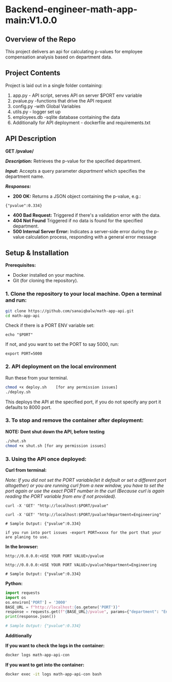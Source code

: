 # Backend-engineer-math-app-main:V1.0.0

## Overview of the Repo

This project delivers an api for calculating p-values for employee compensation analysis based on department data.

## Project Contents

Project is laid out in a single folder containing:
1. app.py - API script, serves API on server $PORT env variable
2. pvalue.py -functions that drive the API request
3. config.py -with Global Variables
4. utils.py - logger set up
5. employees.db -sqlite database containing the data
6. Additionally for API deployment - dockerfile and requirements.txt
   
## API Description

**GET /pvalue/**

**_Description:_** Retrieves the p-value for the specified department.

**_Input:_** Accepts a query parameter *department* which specifies the department name.

**_Responses:_**

- **200 OK:** Returns a JSON object containing the p-value, e.g.:
  
```
{"pvalue":0.334}
```
- **400 Bad Request:** Triggered if there's a validation error with the data.
- **404 Not Found** Triggered if no data is found for the specified department.
- **500 Internal Server Error:** Indicates a server-side error during the p-value calculation process, responding with a general error message

## Setup & Installation

**Prerequisites:**
- Docker installed on your machine.
- Git (for cloning the repository).

### 1. Clone the repository to your local machine. Open a terminal and run:

```bash
git clone https://github.com/sanaiqbalw/math-app-api.git
cd math-app-api
```
Check if there is a PORT ENV variable set:
```
echo "$PORT"
```

If not, and you want to set the PORT to say 5000, run:
```
export PORT=5000
```
### 2. API deployment on the local environment
Run these from your terminal.

```bash
chmod +x deploy.sh    [for any permission issues]
./deploy.sh

```
This deploys the API at the specified port, if you do not specify any port it defaults to 8000 port.

### 3. To stop and remove the container after deployment:

**NOTE: Dont shut down the API, before testing**

```bash
./shut.sh
chmod +x shut.sh [for any permission issues]
```


### 3. Using the API once deployed:


**Curl from terminal:**


_Note: If you did not set the PORT variable(let it default or set a different port altogether) or you are running curl from a new window, you have to set the port again or use the exact PORT number in the curl (Because curl is again reading the PORT variable from env if not provided)._

```
curl -X 'GET' "http://localhost:$PORT/pvalue"

curl -X 'GET' "http://localhost:$PORT/pvalue?department=Engineering"

# Sample Output: {"pvalue":0.334}

if you run into port issues -export PORT=xxxx for the port that your are planing to use.
```

**In the browser:**
```
http://0.0.0.0:<USE YOUR PORT VALUE>/pvalue

http://0.0.0.0:<USE YOUR PORT VALUE>/pvalue?department=Engineering

# Sample Output: {"pvalue":0.334}
```

**Python:**

```python
import requests
import os
os.environ['PORT'] = '3000' 
BASE_URL = f"http://localhost:{os.getenv('PORT')}"
response = requests.get(f"{BASE_URL}/pvalue", params={"department": "Engineering"})
print(response.json())

# Sample Output: {"pvalue":0.334}
```


**Additionally**

**If you want to check the logs in the container:**
```bash
docker logs math-app-api-con
```

**If you want to get into the container:**
```bash
docker exec -it logs math-app-api-con bash
```
